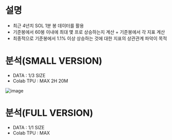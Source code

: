 # 설명
- 최근 4년치 SOL 1분 봉 데이터를 활용
- 기준봉에서 60봉 이내에 최대 몇 프로 상승하는지 계산 + 기준봉에서 각 지표 계산
- 최종적으로 기준봉에서 1.1% 이상 상승하는 것에 대한 지표의 상관관계 파악이 목적

# 분석(SMALL VERSION)
- DATA : 1/3 SIZE
- Colab TPU : MAX 2H 20M
  
![image](https://github.com/user-attachments/assets/5811cc69-94ba-4ecf-b958-ba65aefea6ed)

# 분석(FULL VERSION)
- DATA : 1/1 SIZE
- Colab TPU : MAX 

